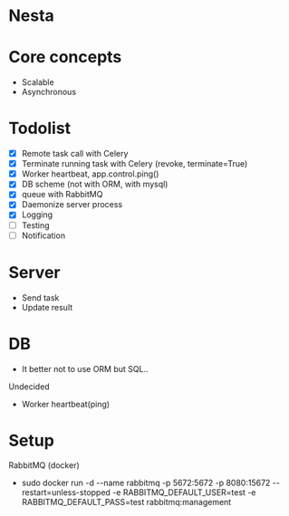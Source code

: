 # Nesta


# Core concepts

- Scalable
- Asynchronous


# Todolist

- [x] Remote task call with Celery
- [x] Terminate running task with Celery (revoke, terminate=True)
- [x] Worker heartbeat, app.control.ping()
- [x] DB scheme (not with ORM, with mysql)
- [x] queue with RabbitMQ
- [x] Daemonize server process
- [x] Logging
- [ ] Testing
- [ ] Notification

# Server

- Send task
- Update result

# DB

- It better not to use ORM but SQL..

Undecided

- Worker heartbeat(ping)

# Setup

RabbitMQ (docker)
- sudo docker run -d --name rabbitmq -p 5672:5672 -p 8080:15672 --restart=unless-stopped -e RABBITMQ_DEFAULT_USER=test -e RABBITMQ_DEFAULT_PASS=test rabbitmq:management